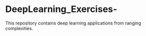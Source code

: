 # DeepLearning_Exercises-
This repository contains deep learning applications from ranging complexities.
